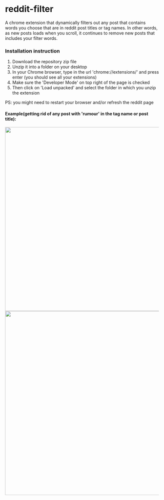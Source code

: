 # reddit-filter

A chrome extension that dynamically filters out any post that contains words you choose that are in reddit post titles or tag names. In other words, as new posts loads when you scroll, it continues to remove new posts that includes your filter words.

<h3>Installation instruction</h3>
<ol>
  <li>Download the repository zip file</li>
  <li>Unzip it into a folder on your desktop</li>
  <li>In your Chrome browser, type in the url 'chrome://extensions/' and press enter (you should see all your extensions)</li>
  <li>Make sure the 'Developer Mode' on top right of the page is checked</li>
  <li>Then click on 'Load unpacked' and select the folder in which you unzip the extension</li>
</ol>
<p>PS: you might need to restart your browser and/or refresh the reddit page</p>

<h4>Example(getting rid of any post with 'rumour' in the tag name or post title):</h4>

<img src="https://cdn.glitch.global/4be6c257-8b85-4358-9143-36cf8be89f98/filter.PNG?v=1650956162070" width="900" height="600">


<img src="https://cdn.glitch.global/4be6c257-8b85-4358-9143-36cf8be89f98/filtered.PNG?v=1650956162143" width="900" height="600">
